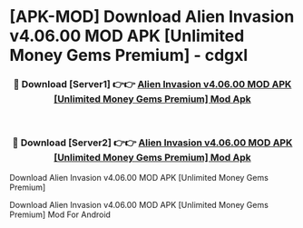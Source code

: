 # [APK-MOD] Download Alien Invasion v4.06.00 MOD APK [Unlimited Money Gems Premium] - cdgxl


<div align="center">
<h3>🔴 Download [Server1] 👉👉 <a href="https://apk-comot.site?title=Alien_Invasion_v4.06.00_MOD_APK_[Unlimited_Money_Gems_Premium]">Alien Invasion v4.06.00 MOD APK [Unlimited Money Gems Premium] Mod Apk</a></h3><br>
<h3>🔴 Download [Server2] 👉👉 <a href="https://apk-comot.site?title=Alien_Invasion_v4.06.00_MOD_APK_[Unlimited_Money_Gems_Premium]">Alien Invasion v4.06.00 MOD APK [Unlimited Money Gems Premium] Mod Apk</a></h3>
</div>



Download Alien Invasion v4.06.00 MOD APK [Unlimited Money Gems Premium] 

Download Alien Invasion v4.06.00 MOD APK [Unlimited Money Gems Premium] Mod For Android